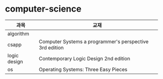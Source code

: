 # computer-science

과목          | 교재 | 
-------------|-----|
algorithm    |     |
csapp        |  Computer Systems a programmer's perspective 3rd edition |
logic design |  Contemporary Logic Design 2nd edition |
os           |  Operating Systems: Three Easy Pieces  |
